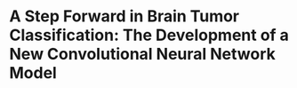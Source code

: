 # A Step Forward in Brain Tumor Classification: The Development of a New Convolutional Neural Network Model
